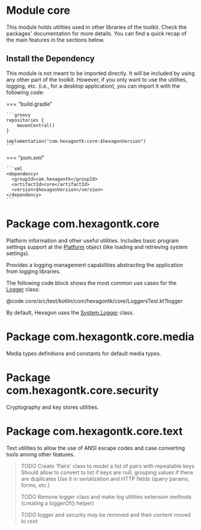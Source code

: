 
# Module core
This module holds utilities used in other libraries of the toolkit. Check the packages'
documentation for more details. You can find a quick recap of the main features in the sections
below.

## Install the Dependency
This module is not meant to be imported directly. It will be included by using any other part of the
toolkit. However, if you only want to use the utilities, logging, etc. (i.e., for a desktop
application), you can import it with the following code:

=== "build.gradle"

    ```groovy
    repositories {
        mavenCentral()
    }

    implementation("com.hexagontk:core:$hexagonVersion")
    ```

=== "pom.xml"

    ```xml
    <dependency>
      <groupId>com.hexagontk</groupId>
      <artifactId>core</artifactId>
      <version>$hexagonVersion</version>
    </dependency>
    ```

# Package com.hexagontk.core
Platform information and other useful utilities. Includes basic program settings support at the
[Platform] object (like loading and retrieving system settings).

Provides a logging management capabilities abstracting the application from logging libraries.

The following code block shows the most common use cases for the [Logger] class:

@code core/src/test/kotlin/com/hexagontk/core/LoggersTest.kt?logger

By default, Hexagon uses the [System.Logger] class.

[Platform]: api/core/com.hexagontk.core/-platform
[Logger]: api/core/com.hexagontk.core.logging/-logger
[System.Logger]: https://docs.oracle.com/javase/9/docs/api/java/lang/System.Logger.html

# Package com.hexagontk.core.media
Media types definitions and constants for default media types.

# Package com.hexagontk.core.security
Cryptography and key stores utilities.

# Package com.hexagontk.core.text
Text utilities to allow the use of ANSI escape codes and case converting tools among other features.

> TODO Create 'Pairs' class to model a list of pairs with repeatable keys
>  Should allow to convert to list if keys are null, grouping values if there are duplicates
>  Use it in serialization and HTTP fields (query params, forms, etc.)
>
> TODO Remove logger class and make log utilities extension methods (creating a loggerOf() helper)
>
> TODO logger and security may be removed and their content moved to root
